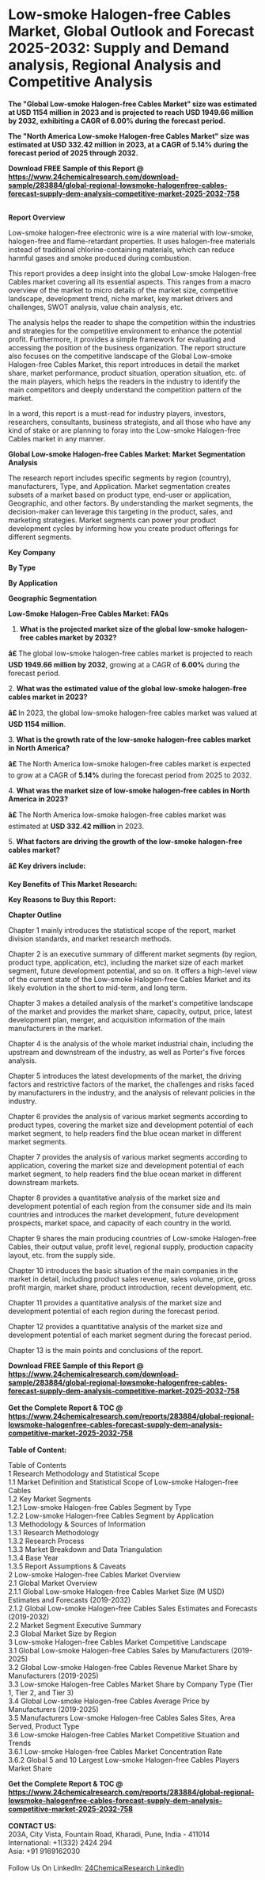 <h1>Low-smoke Halogen-free Cables Market, Global Outlook and Forecast 2025-2032: Supply and Demand analysis, Regional Analysis and Competitive Analysis</h1><p><strong>The "Global Low-smoke Halogen-free Cables Market" size was estimated at USD 1154 million in 2023 and is projected to reach USD 1949.66 million by 2032, exhibiting a CAGR of 6.00% during the forecast period.</strong></p><p>
</p><p><strong>The "North America Low-smoke Halogen-free Cables Market" size was estimated at USD 332.42 million in 2023, at a CAGR of 5.14% during the forecast period of 2025 through 2032.</strong></p><div><b>Download FREE Sample of this Report @ 
            <a href="https://www.24chemicalresearch.com/download-sample/283884/global-regional-lowsmoke-halogenfree-cables-forecast-supply-dem-analysis-competitive-market-2025-2032-758">
            https://www.24chemicalresearch.com/download-sample/283884/global-regional-lowsmoke-halogenfree-cables-forecast-supply-dem-analysis-competitive-market-2025-2032-758</a></b></div><br><p>
</p><p><strong>Report Overview</strong></p><p>
Low-smoke halogen-free electronic wire is a wire material with low-smoke, halogen-free and flame-retardant properties. It uses halogen-free materials instead of traditional chlorine-containing materials, which can reduce harmful gases and smoke produced during combustion.</p><p>
</p><p>This report provides a deep insight into the global Low-smoke Halogen-free Cables market covering all its essential aspects. This ranges from a macro overview of the market to micro details of the market size, competitive landscape, development trend, niche market, key market drivers and challenges, SWOT analysis, value chain analysis, etc.</p><p>
</p><p>The analysis helps the reader to shape the competition within the industries and strategies for the competitive environment to enhance the potential profit. Furthermore, it provides a simple framework for evaluating and accessing the position of the business organization. The report structure also focuses on the competitive landscape of the Global Low-smoke Halogen-free Cables Market, this report introduces in detail the market share, market performance, product situation, operation situation, etc. of the main players, which helps the readers in the industry to identify the main competitors and deeply understand the competition pattern of the market.</p><p>
</p><p>In a word, this report is a must-read for industry players, investors, researchers, consultants, business strategists, and all those who have any kind of stake or are planning to foray into the Low-smoke Halogen-free Cables market in any manner.</p><p>
</p><p><strong>Global Low-smoke Halogen-free Cables Market: Market Segmentation Analysis</strong></p><p>
</p><p>The research report includes specific segments by region (country), manufacturers, Type, and Application. Market segmentation creates subsets of a market based on product type, end-user or application, Geographic, and other factors. By understanding the market segments, the decision-maker can leverage this targeting in the product, sales, and marketing strategies. Market segments can power your product development cycles by informing how you create product offerings for different segments.</p><p>
</p><p><strong>Key Company</strong></p><p>
</p><p>
</p><p><strong>By Type</strong></p><p>
</p><p>
</p><p><strong>By Application</strong></p><p>
</p><p>
</p><p><strong>Geographic Segmentation</strong></p><p>
</p><p>

<strong>Low-Smoke Halogen-Free Cables Market: FAQs</strong></p><p>
1. <strong>What is the projected market size of the global low-smoke halogen-free cables market by 2032?</strong></p><p>
</p><p><strong>â£ </strong>The global low-smoke halogen-free cables market is projected to reach <strong>USD 1949.66 million by 2032</strong>, growing at a CAGR of <strong>6.00%</strong> during the forecast period.</p><p>
2. <strong>What was the estimated value of the global low-smoke halogen-free cables market in 2023?</strong></p><p>
</p><p><strong>â£ </strong>In 2023, the global low-smoke halogen-free cables market was valued at <strong>USD 1154 million</strong>.</p><p>
3. <strong>What is the growth rate of the low-smoke halogen-free cables market in North America?</strong></p><p>
</p><p><strong>â£ </strong>The North America low-smoke halogen-free cables market is expected to grow at a CAGR of <strong>5.14%</strong> during the forecast period from 2025 to 2032.</p><p>
4. <strong>What was the market size of low-smoke halogen-free cables in North America in 2023?</strong></p><p>
</p><p><strong>â£ </strong>The North America low-smoke halogen-free cables market was estimated at <strong>USD 332.42 million</strong> in 2023.</p><p>
5. <strong>What factors are driving the growth of the low-smoke halogen-free cables market?</strong></p><p>
</p><p><strong>â£ </strong><strong>Key drivers include:</strong></p><p>
</p><p>
</p><p><strong>Key Benefits of This Market Research:</strong></p><p>
</p><p>
</p><p></p><p>
<strong>Key Reasons to Buy this Report:</strong></p><p>
</p><p>
</p><p><strong>Chapter Outline</strong></p><p>
</p><p>Chapter 1 mainly introduces the statistical scope of the report, market division standards, and market research methods.</p><p>
Chapter 2 is an executive summary of different market segments (by region, product type, application, etc), including the market size of each market segment, future development potential, and so on. It offers a high-level view of the current state of the Low-smoke Halogen-free Cables Market and its likely evolution in the short to mid-term, and long term.</p><p>
Chapter 3 makes a detailed analysis of the market's competitive landscape of the market and provides the market share, capacity, output, price, latest development plan, merger, and acquisition information of the main manufacturers in the market.</p><p>
Chapter 4 is the analysis of the whole market industrial chain, including the upstream and downstream of the industry, as well as Porter's five forces analysis.</p><p>
Chapter 5 introduces the latest developments of the market, the driving factors and restrictive factors of the market, the challenges and risks faced by manufacturers in the industry, and the analysis of relevant policies in the industry.</p><p>
Chapter 6 provides the analysis of various market segments according to product types, covering the market size and development potential of each market segment, to help readers find the blue ocean market in different market segments.</p><p>
Chapter 7 provides the analysis of various market segments according to application, covering the market size and development potential of each market segment, to help readers find the blue ocean market in different downstream markets.</p><p>
Chapter 8 provides a quantitative analysis of the market size and development potential of each region from the consumer side and its main countries and introduces the market development, future development prospects, market space, and capacity of each country in the world.</p><p>
Chapter 9 shares the main producing countries of Low-smoke Halogen-free Cables, their output value, profit level, regional supply, production capacity layout, etc. from the supply side.</p><p>
Chapter 10 introduces the basic situation of the main companies in the market in detail, including product sales revenue, sales volume, price, gross profit margin, market share, product introduction, recent development, etc.</p><p>
Chapter 11 provides a quantitative analysis of the market size and development potential of each region during the forecast period.</p><p>
Chapter 12 provides a quantitative analysis of the market size and development potential of each market segment during the forecast period.</p><p>
Chapter 13 is the main points and conclusions of the report.</p><div><b>Download FREE Sample of this Report @ 
            <a href="https://www.24chemicalresearch.com/download-sample/283884/global-regional-lowsmoke-halogenfree-cables-forecast-supply-dem-analysis-competitive-market-2025-2032-758">
            https://www.24chemicalresearch.com/download-sample/283884/global-regional-lowsmoke-halogenfree-cables-forecast-supply-dem-analysis-competitive-market-2025-2032-758</a></b></div><br><div><b>Get the Complete Report & TOC @ 
            <a href="https://www.24chemicalresearch.com/reports/283884/global-regional-lowsmoke-halogenfree-cables-forecast-supply-dem-analysis-competitive-market-2025-2032-758">
            https://www.24chemicalresearch.com/reports/283884/global-regional-lowsmoke-halogenfree-cables-forecast-supply-dem-analysis-competitive-market-2025-2032-758</a></b></div><br>
            <b>Table of Content:</b><p>Table of Contents<br />
1 Research Methodology and Statistical Scope<br />
1.1 Market Definition and Statistical Scope of Low-smoke Halogen-free Cables<br />
1.2 Key Market Segments<br />
1.2.1 Low-smoke Halogen-free Cables Segment by Type<br />
1.2.2 Low-smoke Halogen-free Cables Segment by Application<br />
1.3 Methodology & Sources of Information<br />
1.3.1 Research Methodology<br />
1.3.2 Research Process<br />
1.3.3 Market Breakdown and Data Triangulation<br />
1.3.4 Base Year<br />
1.3.5 Report Assumptions & Caveats<br />
2 Low-smoke Halogen-free Cables Market Overview<br />
2.1 Global Market Overview<br />
2.1.1 Global Low-smoke Halogen-free Cables Market Size (M USD) Estimates and Forecasts (2019-2032)<br />
2.1.2 Global Low-smoke Halogen-free Cables Sales Estimates and Forecasts (2019-2032)<br />
2.2 Market Segment Executive Summary<br />
2.3 Global Market Size by Region<br />
3 Low-smoke Halogen-free Cables Market Competitive Landscape<br />
3.1 Global Low-smoke Halogen-free Cables Sales by Manufacturers (2019-2025)<br />
3.2 Global Low-smoke Halogen-free Cables Revenue Market Share by Manufacturers (2019-2025)<br />
3.3 Low-smoke Halogen-free Cables Market Share by Company Type (Tier 1, Tier 2, and Tier 3)<br />
3.4 Global Low-smoke Halogen-free Cables Average Price by Manufacturers (2019-2025)<br />
3.5 Manufacturers Low-smoke Halogen-free Cables Sales Sites, Area Served, Product Type<br />
3.6 Low-smoke Halogen-free Cables Market Competitive Situation and Trends<br />
3.6.1 Low-smoke Halogen-free Cables Market Concentration Rate<br />
3.6.2 Global 5 and 10 Largest Low-smoke Halogen-free Cables Players Market Share </p><div><b>Get the Complete Report & TOC @ 
            <a href="https://www.24chemicalresearch.com/reports/283884/global-regional-lowsmoke-halogenfree-cables-forecast-supply-dem-analysis-competitive-market-2025-2032-758">
            https://www.24chemicalresearch.com/reports/283884/global-regional-lowsmoke-halogenfree-cables-forecast-supply-dem-analysis-competitive-market-2025-2032-758</a></b></div><br><b>CONTACT US:</b><br>
            203A, City Vista, Fountain Road, Kharadi, Pune, India - 411014<br>
            International: +1(332) 2424 294<br>
            Asia: +91 9169162030 <br><br>
            Follow Us On LinkedIn: <a href="https://www.linkedin.com/company/24chemicalresearch/">24ChemicalResearch LinkedIn</a>